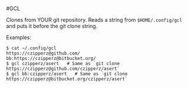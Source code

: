 #GCL

Clones from YOUR git repository. Reads a string from `$HOME/.config/gcl` and puts it before the git clone string.

Examples:

	$ cat ~/.config/gcl
	https://czipperz@github.com/
	bb:https://czipperz@bitbucket.org/
	$ gcl czipperz/asert   # Same as `git clone https://czipperz@github.com/czipperz/asert`
	$ gcl bb:czipperz/asert   # Same as `git clone https://czipperz@bitbucket.org/czipperz/asert`
